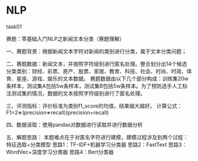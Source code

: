 # NLP
task01

赛题：零基础入门NLP之新闻文本分类（赛题理解）

一、赛题背景：根据新闻文本字符对新闻的类别进行分类，属于文本分类问题； 

二、赛题数据：新闻文本，并按照字符级别进行匿名处理。整合划分出14个候选分类类别：财经、彩票、房产、股票、家居、教育、科技、社会、时尚、时政、体育、星座、游戏、娱乐的文本数据。 赛题数据由以下几个部分构成：训练集20w条样本，测试集A包括5w条样本，测试集B包括5w条样本。为了预防选手人工标注测试集的情况，数据的文本按照字符级别进行了匿名处理。 

三、评测指标：评价标准为类别f1_score的均值，结果越大越好。 计算公式：F1=2∗(precision∗recall)(precision+recall) 

四、数据读取：使用pandas对数据进行读取并进行数据分析 

五、解题思路： 本题难点在于对匿名字符进行建模，建模过程涉及到两个过程：特征选取+分类模型 思路1：TF-IDF+机器学习分类器 思路2：FastText 思路3：WordVec+深度学习分类器 思路4：Bert分类器
